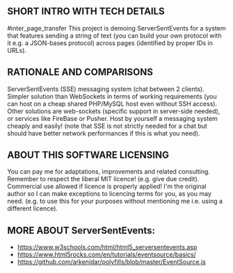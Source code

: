 SHORT INTRO WITH TECH DETAILS
-----------------------------
#inter_page_transfer This project is demoing ServerSentEvents for a system that features sending a string of text 
(you can build your own protocol with it e.g. a JSON-bases protocol)
across pages (identified by proper IDs in URLs).

RATIONALE AND COMPARISONS
-------------------------
ServerSentEvents (SSE) messaging system (chat between 2 clients). Simpler solution than WebSockets in terms of working requirements (you can host on a cheap shared PHP/MySQL host even without SSH access). Other solutions are web-sockets (specific support in server-side needed), or services like FireBase or Pusher. Host by yourself a messaging system cheaply and easily! (note that SSE is not strictly needed for a chat but should have better network performances if this is what you need).

ABOUT THIS SOFTWARE LICENSING
-----------------------------
You can pay me for adaptations, improvements and related consulting.
Remember to respect the liberal MIT licence! (e.g. give due credit).
Commercial use allowed if licence is properly applied!
I'm the original author so I can make exceptions to licencing terms for you, as you may need. (e.g. to use this for your purposes without mentioning me i.e. using a different licence).

MORE ABOUT ServerSentEvents:
----------------------------
* https://www.w3schools.com/html/html5_serversentevents.asp
* https://www.html5rocks.com/en/tutorials/eventsource/basics/
* https://github.com/arkenidar/polyfills/blob/master/EventSource.js
